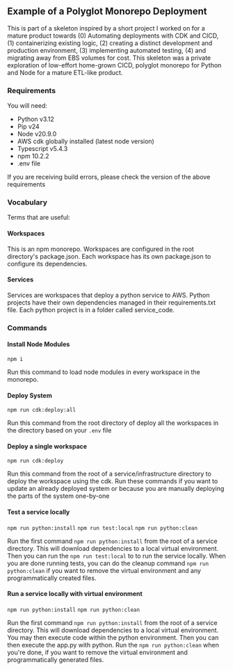 ## Example of a Polyglot Monorepo Deployment

This is part of a skeleton inspired by a short project I worked on for a mature product towards (0) Automating deployments with CDK and CICD, (1) containerizing existing logic, (2) creating a distinct development and production environment, (3) implementing automated testing, (4) and migrating away from EBS volumes for cost. This skeleton was a private exploration of low-effort home-grown CICD, polyglot monorepo for Python and Node for a mature ETL-like product.

### Requirements

You will need:

- Python v3.12
- Pip v24
- Node v20.9.0
- AWS cdk globally installed (latest node version)
- Typescript v5.4.3
- npm 10.2.2
- .env file

If you are receiving build errors, please check the version of the above requirements

### Vocabulary

Terms that are useful:

#### Workspaces

This is an npm monorepo. Workspaces are configured in the root directory's package.json. Each workspace has its own package.json to configure its dependencies.

#### Services

Services are workspaces that deploy a python service to AWS. Python projects have their own dependencies managed in their requirements.txt file. Each python project is in a folder called service_code.

### Commands

#### Install Node Modules

`npm i`

Run this command to load node modules in every workspace in the monorepo.

#### Deploy System

`npm run cdk:deploy:all`

Run this command from the root directory of deploy all the workspaces in the directory based on your `.env` file

#### Deploy a single workspace

`npm run cdk:deploy`

Run this command from the root of a service/infrastructure directory to deploy the workspace using the cdk. Run these commands if you want to update an already deployed system or because you are manually deploying the parts of the system one-by-one

#### Test a service locally

`npm run python:install`
`npm run test:local`
`npm run python:clean`

Run the first command `npm run python:install` from the root of a service directory. This will download dependencies to a local virtual environment. Then you can run the `npm run test:local` to to run the service locally. When you are done running tests, you can do the cleanup command `npm run python:clean` if you want to remove the virtual environment and any programmatically created files.

#### Run a service locally with virtual environment

`npm run python:install`
`npm run python:clean`

Run the first command `npm run python:install` from the root of a service directory. This will download dependencies to a local virtual environment. You may then execute code within the python environment. Then you can then execute the app.py with python. Run the `npm run python:clean` when you're done, if you want to remove the virtual environment and programmatically generated files.
